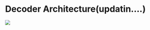 # Decoder Architecture(updatin....)

![](https://kikaben.com/transformers-encoder-decoder/images/transformer-whole.png)

